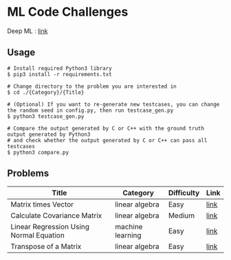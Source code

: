 # ML Code Challenges
Deep ML : [link](https://www.deep-ml.com/)

## Usage
```shell
# Install required Python3 library
$ pip3 install -r requirements.txt

# Change directory to the problem you are interested in
$ cd ./{Category}/{Title}

# (Optional) If you want to re-generate new testcases, you can change the random seed in config.py, then run testcase_gen.py
$ python3 testcase_gen.py

# Compare the output generated by C or C++ with the ground truth output generated by Python3
# and check whether the output generated by C or C++ can pass all testcases
$ python3 compare.py
```

## Problems
| Title                                   | Category         | Difficulty | Link                                                                                                          |
| --------------------------------------- | ---------------- | ---------- | ------------------------------------------------------------------------------------------------------------- |
| Matrix times Vector                     | linear algebra   | Easy       | [link](./linear_algebra/matrix_times_vector/matrix_times_vector.md)                                           |
| Calculate Covariance Matrix             | linear algebra   | Medium     | [link](./linear_algebra/calculate_covariance_matrix/calculate_covariance_matrix.md)                           |
| Linear Regression Using Normal Equation | machine learning | Easy       | [link](./machine_learning/linear_regression_using_normal_equation/linear_regression_using_normal_equation.md) |
| Transpose of a Matrix                   | linear algebra   | Easy       | [link](./linear_algebra/transpose_of_a_matrix/transpose_of_a_matrix.md)                                       |
